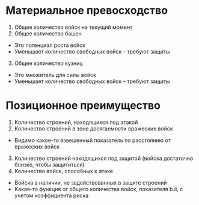 # Материальное превосходство
1. Общее количество войск на текущий момент
2. Общее количество башен
 - Это потенциал роста войск
 - Уменьшает количество свободных войск – требуют защиты
3. Общее количество кузниц
 - Это множитель для силы войск
 - Уменьшает количество свободных войск – требуют защиты

# Позиционное преимущество
1. Количество строений, находящихся под атакой
2. Количество строений в зоне досягаемости вражеских войск
- Видимо какое-то взвешенный показатель по расстоянию от вражеских войск
3. Количество строений находящихся под защитой (войска достаточно близко, чтобы защититься)
4. Количество войск, способных к атаке 
- Войска в наличии, не задействованных в защите строений
- Какая-то функция от общего количества войск, показателя b.ii, с учетом коэффициента риска

